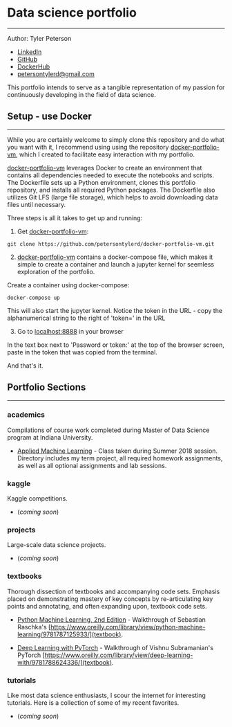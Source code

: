 # Data science portfolio
---
Author: Tyler Peterson
- [LinkedIn](https://www.linkedin.com/in/petersontylerd/)
- [GitHub](https://github.com/petersontylerd)
- [DockerHub](https://hub.docker.com/u/petersontylerd)
- petersontylerd@gmail.com

This portfolio intends to serve as a tangible representation of my passion for continuously developing in the field of data science.

## Setup - use Docker
---
While you are certainly welcome to simply clone this repository and do what you want with it, I recommend using using the repository [docker-portfolio-vm](https://github.com/petersontylerd/docker-portfolio-vm), which I created to facilitate easy interaction with my portfolio. 

[docker-portfolio-vm](https://github.com/petersontylerd/docker-portfolio-vm) leverages Docker to create an environment that contains all dependencies needed to execute the notebooks and scripts. The Dockerfile sets up a Python environment, clones this portfolio repository, and installs all required Python packages. The Dockerfile also utilizes Git LFS (large file storage), which helps to avoid downloading data files until necessary.

Three steps is all it takes to get up and running:

1. Get [docker-portfolio-vm](https://github.com/petersontylerd/docker-portfolio-vm):

```
git clone https://github.com/petersontylerd/docker-portfolio-vm.git
```

2. [docker-portfolio-vm](https://github.com/petersontylerd/docker-portfolio-vm) contains a docker-compose file, which makes it simple to create a container and launch a jupyter kernel for seemless exploration of the portfolio.

Create a container using docker-compose:

```
docker-compose up
```

This will also start the jupyter kernel. Notice the token in the URL - copy the alphanumerical string to the right of 'token=' in the URL

3. Go to [localhost:8888](localhost:8888) in your browser

In the text box next to 'Password or token:' at the top of the browser screen, paste in the token that was copied from the terminal.

And that's it.

## Portfolio Sections
---

### academics

Compilations of course work completed during Master of Data Science program at Indiana University.

  - [Applied Machine Learning](https://github.com/Petersontylerd/DataSciencePortfolio/tree/master/Academics/AppliedMachineLearning) - Class taken during Summer 2018 session. Directory includes my term project, all required homework assignments, as well as all optional assignments and lab sessions.


### kaggle

Kaggle competitions.

 - (_coming soon_)


### projects

Large-scale data science projects.

 - (_coming soon_)


### textbooks

Thorough dissection of textbooks and accompanying code sets. Emphasis placed on demonstrating mastery of key concepts by re-articulating key points and annotating, and often expanding upon, textbook code sets.

  - [Python Machine Learning, 2nd Edition](https://github.com/Petersontylerd/DataSciencePortfolio/tree/master/AnnotatedTextWalkthroughs/PythonMachineLearning2ndEd) - Walkthrough of Sebastian Raschka's [https://www.oreilly.com/library/view/python-machine-learning/9781787125933/](textbook). 

  - [Deep Learning with PyTorch](https://github.com/petersontylerd/data-science-portfolio/tree/master/textbooks/DeepLearningWithPyTorch) - Walkthrough of Vishnu Subramanian's PyTorch [https://www.oreilly.com/library/view/deep-learning-with/9781788624336/](textbook). 


### tutorials

Like most data science enthusiasts, I scour the internet for interesting tutorials. Here is a collection of some of my recent favorites.

 - (_coming soon_)

